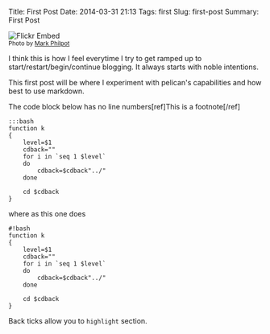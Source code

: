 Title: First Post
Date: 2014-03-31 21:13
Tags: first
Slug: first-post
Summary: First Post

![Flickr Embed](https://farm8.staticflickr.com/7396/11499467863_35b58084ea_z_d.jpg "Superman") <br/> <small class="caption-text muted">Photo by <a href="https://www.flickr.com/photos/markphilpot/">Mark Philpot</a></small>

I think this is how I feel everytime I try to get ramped up to start/restart/begin/continue blogging.  It always starts with noble intentions.

This first post will be where I experiment with pelican's capabilities and how best to use markdown.

The code block below has no line numbers[ref]This is a footnote[/ref]

	:::bash
	function k
	{
	    level=$1
	    cdback=""
	    for i in `seq 1 $level`
	    do
	        cdback=$cdback"../"
	    done

	    cd $cdback
	}

where as this one does

	#!bash
	function k
	{
	    level=$1
	    cdback=""
	    for i in `seq 1 $level`
	    do
	        cdback=$cdback"../"
	    done

	    cd $cdback
	}

Back ticks allow you to `highlight` section.